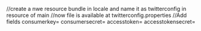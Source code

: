 //create a nwe resource bundle in locale and name it as twitterconfig in resource of main
//now file is available at twitterconfig.properties
//Add fields
consumerkey=
consumersecret=
accesstoken=
accesstokensecret=
